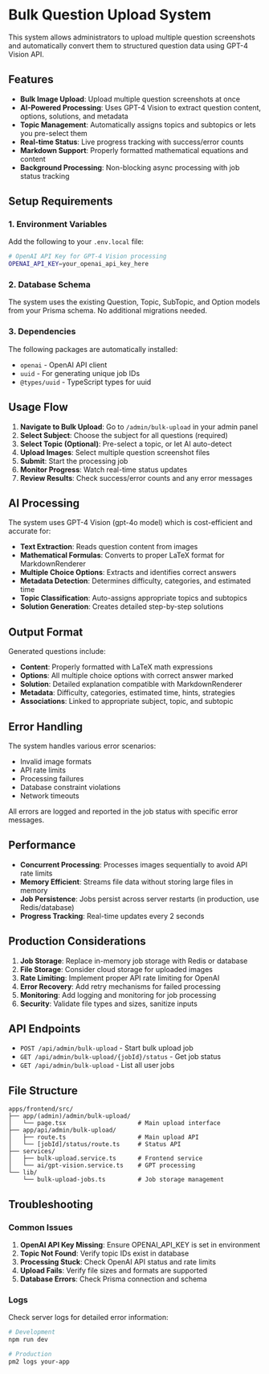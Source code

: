 # Bulk Question Upload System

This system allows administrators to upload multiple question screenshots and automatically convert them to structured question data using GPT-4 Vision API.

## Features

- **Bulk Image Upload**: Upload multiple question screenshots at once
- **AI-Powered Processing**: Uses GPT-4 Vision to extract question content, options, solutions, and metadata
- **Topic Management**: Automatically assigns topics and subtopics or lets you pre-select them
- **Real-time Status**: Live progress tracking with success/error counts
- **Markdown Support**: Properly formatted mathematical equations and content
- **Background Processing**: Non-blocking async processing with job status tracking

## Setup Requirements

### 1. Environment Variables

Add the following to your `.env.local` file:

```bash
# OpenAI API Key for GPT-4 Vision processing
OPENAI_API_KEY=your_openai_api_key_here
```

### 2. Database Schema

The system uses the existing Question, Topic, SubTopic, and Option models from your Prisma schema. No additional migrations needed.

### 3. Dependencies

The following packages are automatically installed:
- `openai` - OpenAI API client
- `uuid` - For generating unique job IDs
- `@types/uuid` - TypeScript types for uuid

## Usage Flow

1. **Navigate to Bulk Upload**: Go to `/admin/bulk-upload` in your admin panel
2. **Select Subject**: Choose the subject for all questions (required)
3. **Select Topic (Optional)**: Pre-select a topic, or let AI auto-detect
4. **Upload Images**: Select multiple question screenshot files
5. **Submit**: Start the processing job
6. **Monitor Progress**: Watch real-time status updates
7. **Review Results**: Check success/error counts and any error messages

## AI Processing

The system uses GPT-4 Vision (gpt-4o model) which is cost-efficient and accurate for:

- **Text Extraction**: Reads question content from images
- **Mathematical Formulas**: Converts to proper LaTeX format for MarkdownRenderer
- **Multiple Choice Options**: Extracts and identifies correct answers
- **Metadata Detection**: Determines difficulty, categories, and estimated time
- **Topic Classification**: Auto-assigns appropriate topics and subtopics
- **Solution Generation**: Creates detailed step-by-step solutions

## Output Format

Generated questions include:
- **Content**: Properly formatted with LaTeX math expressions
- **Options**: All multiple choice options with correct answer marked
- **Solution**: Detailed explanation compatible with MarkdownRenderer
- **Metadata**: Difficulty, categories, estimated time, hints, strategies
- **Associations**: Linked to appropriate subject, topic, and subtopic

## Error Handling

The system handles various error scenarios:
- Invalid image formats
- API rate limits
- Processing failures
- Database constraint violations
- Network timeouts

All errors are logged and reported in the job status with specific error messages.

## Performance

- **Concurrent Processing**: Processes images sequentially to avoid API rate limits
- **Memory Efficient**: Streams file data without storing large files in memory
- **Job Persistence**: Jobs persist across server restarts (in production, use Redis/database)
- **Progress Tracking**: Real-time updates every 2 seconds

## Production Considerations

1. **Job Storage**: Replace in-memory job storage with Redis or database
2. **File Storage**: Consider cloud storage for uploaded images
3. **Rate Limiting**: Implement proper API rate limiting for OpenAI
4. **Error Recovery**: Add retry mechanisms for failed processing
5. **Monitoring**: Add logging and monitoring for job processing
6. **Security**: Validate file types and sizes, sanitize inputs

## API Endpoints

- `POST /api/admin/bulk-upload` - Start bulk upload job
- `GET /api/admin/bulk-upload/{jobId}/status` - Get job status
- `GET /api/admin/bulk-upload` - List all user jobs

## File Structure

```
apps/frontend/src/
├── app/(admin)/admin/bulk-upload/
│   └── page.tsx                    # Main upload interface
├── app/api/admin/bulk-upload/
│   ├── route.ts                    # Main upload API
│   └── [jobId]/status/route.ts     # Status API
├── services/
│   ├── bulk-upload.service.ts      # Frontend service
│   └── ai/gpt-vision.service.ts    # GPT processing
└── lib/
    └── bulk-upload-jobs.ts         # Job storage management
```

## Troubleshooting

### Common Issues

1. **OpenAI API Key Missing**: Ensure OPENAI_API_KEY is set in environment
2. **Topic Not Found**: Verify topic IDs exist in database
3. **Processing Stuck**: Check OpenAI API status and rate limits
4. **Upload Fails**: Verify file sizes and formats are supported
5. **Database Errors**: Check Prisma connection and schema

### Logs

Check server logs for detailed error information:
```bash
# Development
npm run dev

# Production
pm2 logs your-app
```
